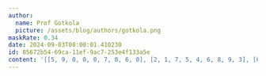 ```yaml
---
author:
  name: Prof Gotkola
  picture: /assets/blog/authors/gotkola.png
maskRate: 0.34
date: 2024-09-03T08:00:01.410230
id: 85672b54-69ca-11ef-9ac7-253e4f133a5e
content: '[[5, 9, 0, 0, 0, 7, 0, 6, 0], [2, 1, 7, 5, 4, 6, 8, 9, 3], [6, 4, 0, 8, 2, 0, 0, 5, 1], [9, 5, 1, 0, 8, 3, 6, 7, 4], [7, 0, 4, 6, 1, 5, 2, 3, 0], [0, 2, 6, 0, 0, 4, 5, 1, 0], [1, 0, 5, 0, 0, 0, 0, 2, 7], [0, 3, 2, 7, 0, 1, 9, 8, 0], [0, 7, 0, 0, 0, 2, 1, 4, 6]]'
---
```

